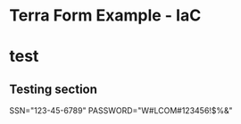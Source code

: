 # Terra Form Example - IaC
# test

Testing section
-----------------
SSN="123-45-6789"
PASSWORD="W#LCOM#123456!$%&"
